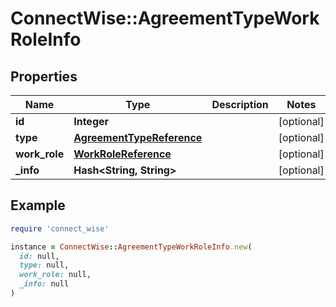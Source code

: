# ConnectWise::AgreementTypeWorkRoleInfo

## Properties

| Name | Type | Description | Notes |
| ---- | ---- | ----------- | ----- |
| **id** | **Integer** |  | [optional] |
| **type** | [**AgreementTypeReference**](AgreementTypeReference.md) |  | [optional] |
| **work_role** | [**WorkRoleReference**](WorkRoleReference.md) |  | [optional] |
| **_info** | **Hash&lt;String, String&gt;** |  | [optional] |

## Example

```ruby
require 'connect_wise'

instance = ConnectWise::AgreementTypeWorkRoleInfo.new(
  id: null,
  type: null,
  work_role: null,
  _info: null
)
```

